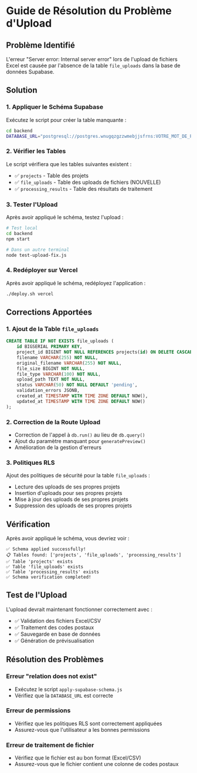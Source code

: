 # Guide de Résolution du Problème d'Upload

## Problème Identifié

L'erreur "Server error: Internal server error" lors de l'upload de fichiers Excel est causée par l'absence de la table `file_uploads` dans la base de données Supabase.

## Solution

### 1. Appliquer le Schéma Supabase

Exécutez le script pour créer la table manquante :

```bash
cd backend
DATABASE_URL="postgresql://postgres.wnugqzgzzwmebjjsfrns:VOTRE_MOT_DE_PASSE@aws-1-eu-west-3.pooler.supabase.com:5432/postgres" node apply-supabase-schema.js
```

### 2. Vérifier les Tables

Le script vérifiera que les tables suivantes existent :
- ✅ `projects` - Table des projets
- ✅ `file_uploads` - Table des uploads de fichiers (NOUVELLE)
- ✅ `processing_results` - Table des résultats de traitement

### 3. Tester l'Upload

Après avoir appliqué le schéma, testez l'upload :

```bash
# Test local
cd backend
npm start

# Dans un autre terminal
node test-upload-fix.js
```

### 4. Redéployer sur Vercel

Après avoir appliqué le schéma, redéployez l'application :

```bash
./deploy.sh vercel
```

## Corrections Apportées

### 1. Ajout de la Table `file_uploads`

```sql
CREATE TABLE IF NOT EXISTS file_uploads (
    id BIGSERIAL PRIMARY KEY,
    project_id BIGINT NOT NULL REFERENCES projects(id) ON DELETE CASCADE,
    filename VARCHAR(255) NOT NULL,
    original_filename VARCHAR(255) NOT NULL,
    file_size BIGINT NOT NULL,
    file_type VARCHAR(100) NOT NULL,
    upload_path TEXT NOT NULL,
    status VARCHAR(50) NOT NULL DEFAULT 'pending',
    validation_errors JSONB,
    created_at TIMESTAMP WITH TIME ZONE DEFAULT NOW(),
    updated_at TIMESTAMP WITH TIME ZONE DEFAULT NOW()
);
```

### 2. Correction de la Route Upload

- Correction de l'appel à `db.run()` au lieu de `db.query()`
- Ajout du paramètre manquant pour `generatePreview()`
- Amélioration de la gestion d'erreurs

### 3. Politiques RLS

Ajout des politiques de sécurité pour la table `file_uploads` :
- Lecture des uploads de ses propres projets
- Insertion d'uploads pour ses propres projets
- Mise à jour des uploads de ses propres projets
- Suppression des uploads de ses propres projets

## Vérification

Après avoir appliqué le schéma, vous devriez voir :

```
✅ Schema applied successfully!
📋 Tables found: ['projects', 'file_uploads', 'processing_results']
✅ Table 'projects' exists
✅ Table 'file_uploads' exists
✅ Table 'processing_results' exists
✅ Schema verification completed!
```

## Test de l'Upload

L'upload devrait maintenant fonctionner correctement avec :
- ✅ Validation des fichiers Excel/CSV
- ✅ Traitement des codes postaux
- ✅ Sauvegarde en base de données
- ✅ Génération de prévisualisation

## Résolution des Problèmes

### Erreur "relation does not exist"
- Exécutez le script `apply-supabase-schema.js`
- Vérifiez que la `DATABASE_URL` est correcte

### Erreur de permissions
- Vérifiez que les politiques RLS sont correctement appliquées
- Assurez-vous que l'utilisateur a les bonnes permissions

### Erreur de traitement de fichier
- Vérifiez que le fichier est au bon format (Excel/CSV)
- Assurez-vous que le fichier contient une colonne de codes postaux
